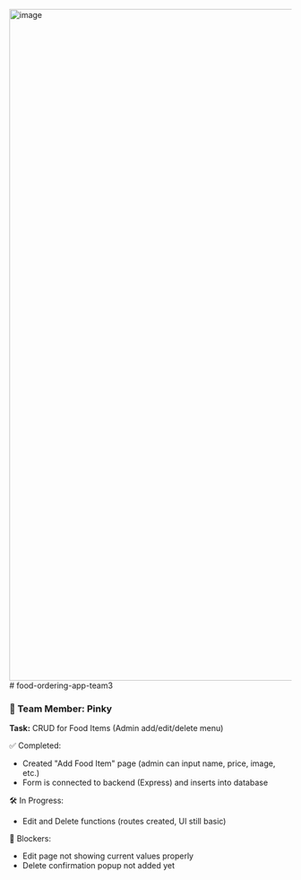 <img width="1918" height="1198" alt="image" src="https://github.com/user-attachments/assets/81209351-166e-4540-95b1-0cff94879910" /># food-ordering-app-team3


### 👤 Team Member: Pinky
**Task:** CRUD for Food Items (Admin add/edit/delete menu)

✅ Completed:
- Created "Add Food Item" page (admin can input name, price, image, etc.)
- Form is connected to backend (Express) and inserts into database

🛠 In Progress:
- Edit and Delete functions (routes created, UI still basic)

🚫 Blockers:
- Edit page not showing current values properly
- Delete confirmation popup not added yet
